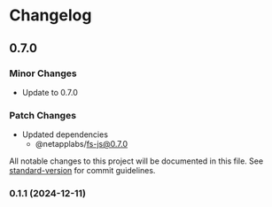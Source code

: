 # Changelog

## 0.7.0

### Minor Changes

- Update to 0.7.0

### Patch Changes

- Updated dependencies
  - @netapplabs/fs-js@0.7.0

All notable changes to this project will be documented in this file. See [standard-version](https://github.com/conventional-changelog/standard-version) for commit guidelines.

### 0.1.1 (2024-12-11)
